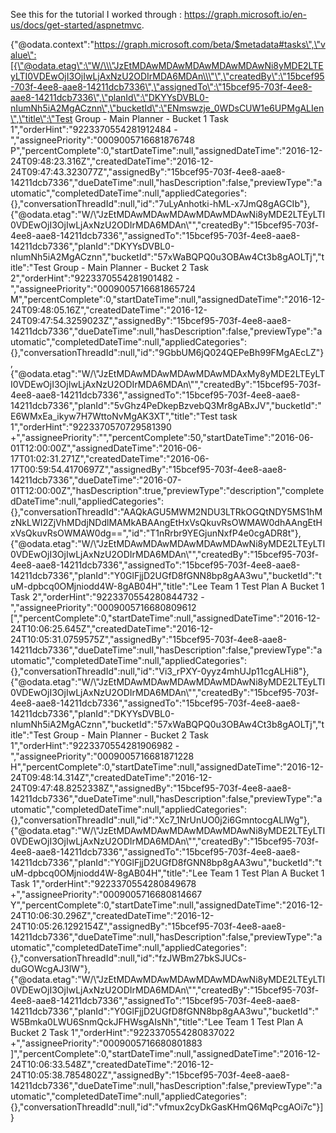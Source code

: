 See this for the tutorial I worked through : https://graph.microsoft.io/en-us/docs/get-started/aspnetmvc.

{\"@odata.context\":\"https://graph.microsoft.com/beta/$metadata#tasks\",\"value\":[{\"@odata.etag\":\"W/\\\"JzEtMDAwMDAwMDAwMDAwMDAwNi8yMDE2LTEyLTI0VDEwOjI3OjIwLjAxNzU2ODIrMDA6MDAn\\\"\",\"createdBy\":\"15bcef95-703f-4ee8-aae8-14211dcb7336\",\"assignedTo\":\"15bcef95-703f-4ee8-aae8-14211dcb7336\",\"planId\":\"DKYYsDVBL0-nIumNh5iA2MgACznn\",\"bucketId\":\"ENmswzje_0WDsCUW1e6UPMgALIen\",\"title\":\"Test Group - Main Planner - Bucket 1 Task 1\",\"orderHint\":\"9223370554281912484 -\",\"assigneePriority\":\"0009005716681876748 P\",\"percentComplete\":0,\"startDateTime\":null,\"assignedDateTime\":\"2016-12-24T09:48:23.316Z\",\"createdDateTime\":\"2016-12-24T09:47:43.323077Z\",\"assignedBy\":\"15bcef95-703f-4ee8-aae8-14211dcb7336\",\"dueDateTime\":null,\"hasDescription\":false,\"previewType\":\"automatic\",\"completedDateTime\":null,\"appliedCategories\":{},\"conversationThreadId\":null,\"id\":\"7uLyAnhotki-hML-x7JmQ8gAGCIb\"},{\"@odata.etag\":\"W/\\\"JzEtMDAwMDAwMDAwMDAwMDAwNi8yMDE2LTEyLTI0VDEwOjI3OjIwLjAxNzU2ODIrMDA6MDAn\\\"\",\"createdBy\":\"15bcef95-703f-4ee8-aae8-14211dcb7336\",\"assignedTo\":\"15bcef95-703f-4ee8-aae8-14211dcb7336\",\"planId\":\"DKYYsDVBL0-nIumNh5iA2MgACznn\",\"bucketId\":\"57xWaBQPQ0u3OBAw4Ct3b8gAOLTj\",\"title\":\"Test Group - Main Planner - Bucket 2 Task 2\",\"orderHint\":\"9223370554281901482 -\",\"assigneePriority\":\"0009005716681865724 M\",\"percentComplete\":0,\"startDateTime\":null,\"assignedDateTime\":\"2016-12-24T09:48:05.16Z\",\"createdDateTime\":\"2016-12-24T09:47:54.3259023Z\",\"assignedBy\":\"15bcef95-703f-4ee8-aae8-14211dcb7336\",\"dueDateTime\":null,\"hasDescription\":false,\"previewType\":\"automatic\",\"completedDateTime\":null,\"appliedCategories\":{},\"conversationThreadId\":null,\"id\":\"9GbbUM6jQ024QEPeBh99FMgAEcLZ\"},{\"@odata.etag\":\"W/\\\"JzEtMDAwMDAwMDAwMDAwMDAxMy8yMDE2LTEyLTI0VDEwOjI3OjIwLjAxNzU2ODIrMDA6MDAn\\\"\",\"createdBy\":\"15bcef95-703f-4ee8-aae8-14211dcb7336\",\"assignedTo\":\"15bcef95-703f-4ee8-aae8-14211dcb7336\",\"planId\":\"5vGhz4PeDkepBzvebQ3Mr8gABxJV\",\"bucketId\":\"E6WMxEa_ikyw7H7WttoNvMgAK3XT\",\"title\":\"Test task 1\",\"orderHint\":\"9223370570729581390 +\",\"assigneePriority\":\"\",\"percentComplete\":50,\"startDateTime\":\"2016-06-01T12:00:00Z\",\"assignedDateTime\":\"2016-06-17T01:02:31.271Z\",\"createdDateTime\":\"2016-06-17T00:59:54.4170697Z\",\"assignedBy\":\"15bcef95-703f-4ee8-aae8-14211dcb7336\",\"dueDateTime\":\"2016-07-01T12:00:00Z\",\"hasDescription\":true,\"previewType\":\"description\",\"completedDateTime\":null,\"appliedCategories\":{},\"conversationThreadId\":\"AAQkAGU5MWM2NDU3LTRkOGQtNDY5MS1hMzNkLWI2ZjVhMDdjNDdlMAMkABAAngEtHxVsQkuvRsOWMAW0dhAAngEtHxVsQkuvRsOWMAW0dg==\",\"id\":\"T1nRrbr9YEGjunNxfP4e0cgADR8t\"},{\"@odata.etag\":\"W/\\\"JzEtMDAwMDAwMDAwMDAwMDAwNi8yMDE2LTEyLTI0VDEwOjI3OjIwLjAxNzU2ODIrMDA6MDAn\\\"\",\"createdBy\":\"15bcef95-703f-4ee8-aae8-14211dcb7336\",\"assignedTo\":\"15bcef95-703f-4ee8-aae8-14211dcb7336\",\"planId\":\"Y0GlFjjD2UGfD8fGNN8bp8gAA3wu\",\"bucketId\":\"tuM-dpbcq0OMjniodd4W-8gAB04H\",\"title\":\"Lee Team 1 Test Plan A Bucket 1 Task 2\",\"orderHint\":\"9223370554280844732 -\",\"assigneePriority\":\"0009005716680809612 [\",\"percentComplete\":0,\"startDateTime\":null,\"assignedDateTime\":\"2016-12-24T10:06:25.645Z\",\"createdDateTime\":\"2016-12-24T10:05:31.0759575Z\",\"assignedBy\":\"15bcef95-703f-4ee8-aae8-14211dcb7336\",\"dueDateTime\":null,\"hasDescription\":false,\"previewType\":\"automatic\",\"completedDateTime\":null,\"appliedCategories\":{},\"conversationThreadId\":null,\"id\":\"Vi3_rPXY-0yyz4mhUJp11cgALHi8\"},{\"@odata.etag\":\"W/\\\"JzEtMDAwMDAwMDAwMDAwMDAwNi8yMDE2LTEyLTI0VDEwOjI3OjIwLjAxNzU2ODIrMDA6MDAn\\\"\",\"createdBy\":\"15bcef95-703f-4ee8-aae8-14211dcb7336\",\"assignedTo\":\"15bcef95-703f-4ee8-aae8-14211dcb7336\",\"planId\":\"DKYYsDVBL0-nIumNh5iA2MgACznn\",\"bucketId\":\"57xWaBQPQ0u3OBAw4Ct3b8gAOLTj\",\"title\":\"Test Group - Main Planner - Bucket 2 Task 1\",\"orderHint\":\"9223370554281906982 -\",\"assigneePriority\":\"0009005716681871228 H\",\"percentComplete\":0,\"startDateTime\":null,\"assignedDateTime\":\"2016-12-24T09:48:14.314Z\",\"createdDateTime\":\"2016-12-24T09:47:48.8252338Z\",\"assignedBy\":\"15bcef95-703f-4ee8-aae8-14211dcb7336\",\"dueDateTime\":null,\"hasDescription\":false,\"previewType\":\"automatic\",\"completedDateTime\":null,\"appliedCategories\":{},\"conversationThreadId\":null,\"id\":\"Xc7_1NrUnUO0j2i6GmntocgALlWg\"},{\"@odata.etag\":\"W/\\\"JzEtMDAwMDAwMDAwMDAwMDAwNi8yMDE2LTEyLTI0VDEwOjI3OjIwLjAxNzU2ODIrMDA6MDAn\\\"\",\"createdBy\":\"15bcef95-703f-4ee8-aae8-14211dcb7336\",\"assignedTo\":\"15bcef95-703f-4ee8-aae8-14211dcb7336\",\"planId\":\"Y0GlFjjD2UGfD8fGNN8bp8gAA3wu\",\"bucketId\":\"tuM-dpbcq0OMjniodd4W-8gAB04H\",\"title\":\"Lee Team 1 Test Plan A Bucket 1 Task 1\",\"orderHint\":\"9223370554280849678 +\",\"assigneePriority\":\"0009005716680814667 Y\",\"percentComplete\":0,\"startDateTime\":null,\"assignedDateTime\":\"2016-12-24T10:06:30.296Z\",\"createdDateTime\":\"2016-12-24T10:05:26.1292154Z\",\"assignedBy\":\"15bcef95-703f-4ee8-aae8-14211dcb7336\",\"dueDateTime\":null,\"hasDescription\":false,\"previewType\":\"automatic\",\"completedDateTime\":null,\"appliedCategories\":{},\"conversationThreadId\":null,\"id\":\"fzJWBm27bkSJUCs-duGOWcgAJ3lW\"},{\"@odata.etag\":\"W/\\\"JzEtMDAwMDAwMDAwMDAwMDAwNi8yMDE2LTEyLTI0VDEwOjI3OjIwLjAxNzU2ODIrMDA6MDAn\\\"\",\"createdBy\":\"15bcef95-703f-4ee8-aae8-14211dcb7336\",\"assignedTo\":\"15bcef95-703f-4ee8-aae8-14211dcb7336\",\"planId\":\"Y0GlFjjD2UGfD8fGNN8bp8gAA3wu\",\"bucketId\":\"W5Bmka0LWU6SnmQckJFHWsgAIsNh\",\"title\":\"Lee Team 1 Test Plan A Bucket 2 Task 1\",\"orderHint\":\"9223370554280837022 +\",\"assigneePriority\":\"0009005716680801883 ]\",\"percentComplete\":0,\"startDateTime\":null,\"assignedDateTime\":\"2016-12-24T10:06:33.548Z\",\"createdDateTime\":\"2016-12-24T10:05:38.7854802Z\",\"assignedBy\":\"15bcef95-703f-4ee8-aae8-14211dcb7336\",\"dueDateTime\":null,\"hasDescription\":false,\"previewType\":\"automatic\",\"completedDateTime\":null,\"appliedCategories\":{},\"conversationThreadId\":null,\"id\":\"vfmux2cyDkGasKHmQ6MqPcgAOi7c\"}]}
